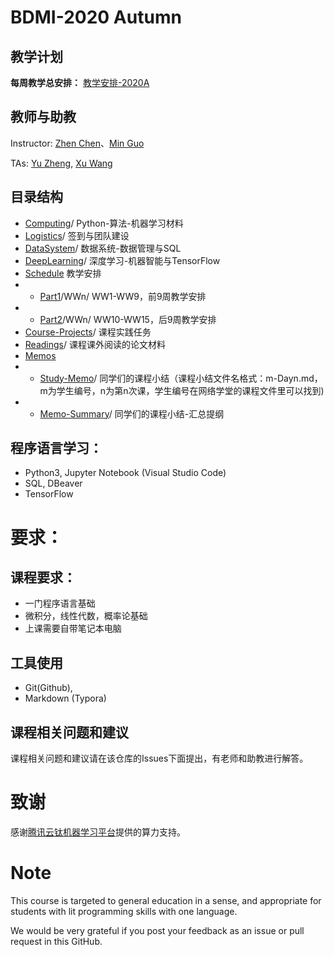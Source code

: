 # BDMI-2020 Autumn
## 教学计划 
**每周教学总安排：**  [教学安排-2020A](Schedule/Schedule-2020A.md)

## 教师与助教
Instructor: [Zhen Chen](http://www.icenter.tsinghua.edu.cn/faculty/chenzhen/)、[Min Guo](https://github.com/guo-m13)

TAs: [Yu Zheng](https://github.com/DavyMorgan), [Xu Wang](https://github.com/xianrenzhang-wx)

## 目录结构
- [Computing](Computing)/ Python-算法-机器学习材料 
- [Logistics](Logistics)/ 签到与团队建设
- [DataSystem](DataSystem)/ 数据系统-数据管理与SQL
- [DeepLearning](DeepLearning)/ 深度学习-机器智能与TensorFlow
- [Schedule](Schedule) 教学安排
- - [Part1](Schedule/Part1)/WWn/  WW1-WW9，前9周教学安排
- - [Part2](Schedule/Part2)/WWn/ WW10-WW15，后9周教学安排
- [Course-Projects](Course-Projects)/ 课程实践任务
- [Readings](Readings)/ 课程课外阅读的论文材料
- [Memos](Memos)
- - [Study-Memo](Study-Memo)/ 同学们的课程小结（课程小结文件名格式：m-Dayn.md，m为学生编号，n为第n次课，学生编号在网络学堂的课程文件里可以找到)
- - [Memo-Summary](Memo-Summary)/ 同学们的课程小结-汇总提纲

## 程序语言学习：
- Python3, Jupyter Notebook (Visual Studio Code)
- SQL, DBeaver
- TensorFlow

# 要求：
## 课程要求：
- 一门程序语言基础
- 微积分，线性代数，概率论基础
- 上课需要自带笔记本电脑

## 工具使用
- Git(Github), 
- Markdown (Typora)

## 课程相关问题和建议
课程相关问题和建议请在该仓库的Issues下面提出，有老师和助教进行解答。

# 致谢
感谢[腾讯云钛机器学习平台](https://cloud.tencent.com/product/ti)提供的算力支持。

# Note
This course is targeted to general education in a sense, and appropriate for students with lit programming skills with one language.

We would be very grateful if you post your feedback as an issue or pull request in this GitHub.

